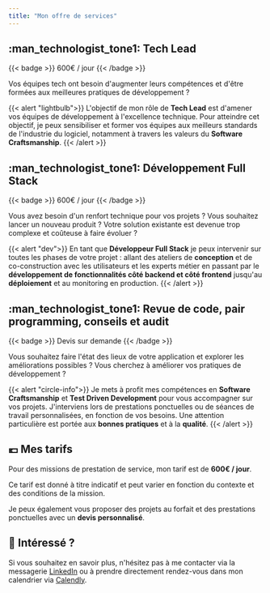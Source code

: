 ```yaml
---
title: "Mon offre de services"
---
```


## :man_technologist_tone1: Tech Lead
{{< badge >}}
600€ / jour
{{< /badge >}}

Vos équipes tech ont besoin d'augmenter leurs compétences et d'être formées aux meilleures pratiques de développement ?

{{< alert "lightbulb">}}
L'objectif de mon rôle de **Tech Lead** est d'amener vos équipes de développement à l'excellence technique.
Pour atteindre cet objectif, je peux sensibiliser et former vos équipes aux meilleurs standards
de l'industrie du logiciel, notamment à travers les valeurs du **Software Craftsmanship**.
{{< /alert >}}

## :man_technologist_tone1: Développement Full Stack
{{< badge >}}
600€ / jour
{{< /badge >}}

Vous avez besoin d'un renfort technique pour vos projets ? Vous souhaitez lancer un nouveau produit ?
Votre solution existante est devenue trop complexe et coûteuse à faire évoluer ?

{{< alert "dev">}}
En tant que **Développeur Full Stack** je peux intervenir sur toutes les phases de votre projet : 
allant des ateliers de **conception** et de co-construction avec les utilisateurs et les experts métier en passant
par le **développement de fonctionnalités côté backend et côté frontend** jusqu'au **déploiement** et au monitoring
en production.
{{< /alert >}}

## :man_technologist_tone1: Revue de code, pair programming, conseils et audit
{{< badge >}}
Devis sur demande
{{< /badge >}}

Vous souhaitez faire l'état des lieux de votre application et explorer les améliorations possibles ?
Vous cherchez à améliorer vos pratiques de développement ?

{{< alert "circle-info">}}
Je mets à profit mes compétences en **Software Craftsmanship** et **Test Driven Development**
pour vous accompagner sur vos projets. J'interviens lors de prestations ponctuelles ou de séances de travail
personnalisées, en fonction de vos besoins. Une attention particulière est portée aux **bonnes pratiques**
et à la **qualité**.
{{< /alert >}}

## :euro: Mes tarifs

Pour des missions de prestation de service, mon tarif est de **600€ / jour**.

Ce tarif est donné à titre indicatif et peut varier en fonction du contexte et des conditions de la mission.

Je peux également vous proposer des projets au forfait et des prestations ponctuelles avec un **devis personnalisé**.

## :handshake: Intéressé ?

Si vous souhaitez en savoir plus, n'hésitez pas à me contacter via la messagerie
[LinkedIn](https://www.linkedin.com/in/atondoux)
ou à prendre directement rendez-vous dans mon calendrier via
[Calendly](https://calendly.com/atondoux/30min).
